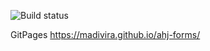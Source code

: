 ![Build status](https://ci.appveyor.com/api/projects/status/4ufvpmvwyalcu4uu?svg=true)
 
 
 GitPages  https://madivira.github.io/ahj-forms/ 